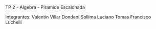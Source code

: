 TP 2 - Algebra - Piramide Escalonada

Integrantes:
Valentin Villar Dondeni
Sollima Luciano
Tomas Francisco Luchelli

